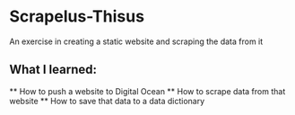 # Scrapelus-Thisus
An exercise in creating a static website and scraping the data from it

## What I learned:
** How to push a website to Digital Ocean
** How to scrape data from that website
** How to save that data to a data dictionary

